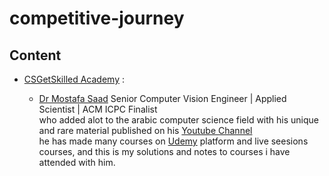 # competitive-journey

## Content

- [CSGetSkilled Academy](./CSGetSkilled%20Academy/) : 

    - [Dr Mostafa Saad](https://www.linkedin.com/in/mostafasaad/)  Senior Computer Vision Engineer | Applied Scientist | ACM ICPC Finalist\
    who added alot to the arabic computer science field with his unique and rare material published on his [Youtube Channel](https://www.youtube.com/user/nobody123497)\
he has made many courses on [Udemy](https://www.udemy.com/user/mostafasaadibrahim/) platform and live seesions courses, and this is my solutions and notes to courses i have attended with him.
